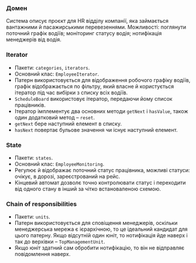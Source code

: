 ### Домен

Система описує проєкт для HR відділу компанії, яка займається вантажними й пасажирськими перевезеннями.
Можливості: поглянути поточний графік водіїв; моніторинг статусу водія; нотифікація менеджерів від водія.

### Iterator

- Пакети: `categories`, `iterators`.
- Основний клас: `EmployeeIterator`.
- Патерн використовується для відображення робочого графіку водіїв, графік відображається по фільтру, який власне й користується ітератор під час вибірки з списку всіх водіїв.
- `ScheduleBoard` використовує ітератор, передаючи йому список працівників.
- Ітератор імплементує два основних методи `getNext` i `hasValue`, також один додатковий метод – `reset`.
- `getNext` бере наступний елемент в списку.
- `hasNext` повертає бульове значення чи існує наступний елемент.

### State

- Пакети: `states`.
- Основний клас: `EmployeeMonitoring`.
- Регулює й відображає поточний статус працівника, можливі статуси: очікує, в дорозі, зареєстрований на рейс.
- Кінцевий автомат дозволє точно контролювати статус і переходити від одного стану в інший за чітко встановаленою схемою.

### Chain of responsibilities

- Пакети: `units`.
- Патерн використовується для сповіщення менеджерів, оскільки менеджерська мережа є ієрархічною, то це ідеальний кандидат для цього патерну. Якщо відсутній один юніт, то нотифікація йде наверх і так до верхівки – `TopManagementUnit`.
- Якщо юніт здатний сам обробити нотифікацію, то він не відправляє повідомлення наверх.

